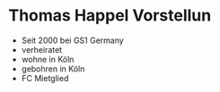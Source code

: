 # Thomas Happel Vorstellun
- Seit 2000 bei GS1 Germany
- verheiratet
- wohne in Köln
- gebohren in Köln
- FC Mietglied
